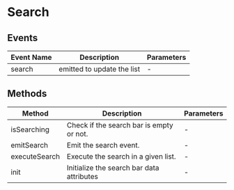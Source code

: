 # Search

## Events

<!-- @vuese:Search:events:start -->
|Event Name|Description|Parameters|
|---|---|---|
|search|emitted to update the list|-|

<!-- @vuese:Search:events:end -->


## Methods

<!-- @vuese:Search:methods:start -->
|Method|Description|Parameters|
|---|---|---|
|isSearching|Check if the search bar is empty or not.|-|
|emitSearch|Emit the search event.|-|
|executeSearch|Execute the search in a given list.|-|
|init|Initialize the search bar data attributes|-|

<!-- @vuese:Search:methods:end -->


